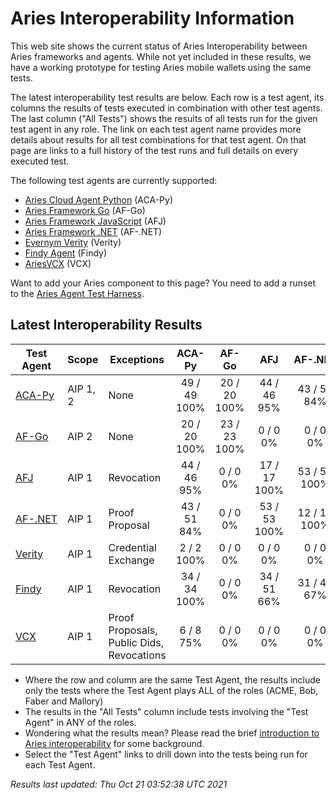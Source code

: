 # Aries Interoperability Information


This web site shows the current status of Aries Interoperability between Aries frameworks and agents. While
not yet included in these results, we have a working prototype for testing Aries mobile wallets using the
same tests.

The latest interoperability test results are below. Each row is a test agent, its columns
the results of tests executed in combination with other test agents.
The last column ("All Tests") shows the results of all tests run for the given test agent in any role. The link on each test
agent name provides more details about results for all test combinations for that test agent. On
that page are links to a full history of the test runs and full details on every executed test. 

The following test agents are currently supported:

- [Aries Cloud Agent Python](https://github.com/hyperledger/aries-cloudagent-python) (ACA-Py)
- [Aries Framework Go](https://github.com/hyperledger/aries-framework-go) (AF-Go)
- [Aries Framework JavaScript](https://github.com/hyperledger/aries-framework-javascript) (AFJ)
- [Aries Framework .NET](https://github.com/hyperledger/aries-framework-dotnet) (AF-.NET)
- [Evernym Verity](https://github.com/evernym/verity) (Verity)
- [Findy Agent](https://github.com/findy-network/findy-agent) (Findy)
- [AriesVCX](https://github.com/hyperledger/aries-vcx) (VCX)

Want to add your Aries component to this page? You need to add a runset to the
[Aries Agent Test Harness](https://github.com/hyperledger/aries-agent-test-harness).

## Latest Interoperability Results

| Test Agent | Scope | Exceptions | ACA-Py | AF-Go | AFJ | AF-.NET | Verity | Findy | VCX | **All Tests** |
| ----- | ----- | ----- | :----: | :----: | :----: | :----: | :----: | :----: | :----: | :----: |
| [ACA-Py](acapy.md)| AIP 1, 2 | None | 49 / 49<br>100% | 20 / 20<br>100% | 44 / 46<br>95% | 43 / 51<br>84% | 2 / 2<br>100% | 34 / 34<br>100% | 6 / 8<br>75% | **186 / 198<br>93%** |
| [AF-Go](afgo.md)| AIP 2 | None | 20 / 20<br>100% | 23 / 23<br>100% | 0 / 0<br>0% | 0 / 0<br>0% | 0 / 0<br>0% | 0 / 0<br>0% | 0 / 0<br>0% | **43 / 43<br>100%** |
| [AFJ](javascript.md)| AIP 1 | Revocation | 44 / 46<br>95% | 0 / 0<br>0% | 17 / 17<br>100% | 53 / 53<br>100% | 0 / 0<br>0% | 34 / 51<br>66% | 0 / 0<br>0% | **119 / 138<br>86%** |
| [AF-.NET](dotnet.md)| AIP 1 | Proof Proposal | 43 / 51<br>84% | 0 / 0<br>0% | 53 / 53<br>100% | 12 / 12<br>100% | 0 / 0<br>0% | 31 / 46<br>67% | 0 / 0<br>0% | **110 / 133<br>82%** |
| [Verity](verity.md)| AIP 1 | Credential Exchange | 2 / 2<br>100% | 0 / 0<br>0% | 0 / 0<br>0% | 0 / 0<br>0% | 0 / 0<br>0% | 0 / 0<br>0% | 0 / 0<br>0% | **2 / 2<br>100%** |
| [Findy](findy.md)| AIP 1 | Revocation | 34 / 34<br>100% | 0 / 0<br>0% | 34 / 51<br>66% | 31 / 46<br>67% | 0 / 0<br>0% | 17 / 17<br>100% | 0 / 0<br>0% | **99 / 131<br>75%** |
| [VCX](aries-vcx.md)| AIP 1 | Proof Proposals, Public Dids, Revocations | 6 / 8<br>75% | 0 / 0<br>0% | 0 / 0<br>0% | 0 / 0<br>0% | 0 / 0<br>0% | 0 / 0<br>0% | 4 / 4<br>100% | **10 / 12<br>83%** |

- Where the row and column are the same Test Agent, the results include only the tests where the Test Agent plays ALL of the roles (ACME, Bob, Faber and Mallory)
- The results in the "All Tests" column include tests involving the "Test Agent" in ANY of the roles.
- Wondering what the results mean? Please read the brief [introduction to Aries interoperability](aries-interop-intro.md) for some background.
- Select the "Test Agent" links to drill down into the tests being run for each Test Agent.


*Results last updated: Thu Oct 21 03:52:38 UTC 2021*

